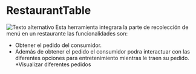 # RestaurantTable
![Texto alternativo](https://d2gg9evh47fn9z.cloudfront.net/800px_COLOURBOX9437607.jpg)
Esta herramienta integrara la parte de recolección de menú en un restaurante las funcionalidades son:

* Obtener el pedido del consumidor.
* Además de obtener el pedido el consumidor podra interactuar con las diferentes opciones para entretenimiento mientras le traen su pedido.
*Visualizar diferentes pedidos
